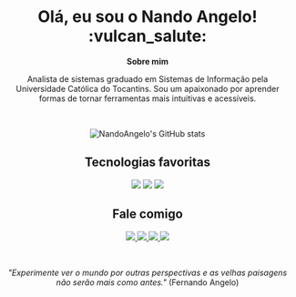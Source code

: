 <!-- Escreva sua saudação aqui dentro -->
<h1 align="center">
  Olá, eu sou o Nando Angelo! :vulcan_salute:
</h1>

<!-- 
OBSERVAÇÃO
==== 
:vulcan_salute: é o código de um emoji para usar no GitHub, 
conheça mais emojis nesse link: https://github.com/ikatyang/emoji-cheat-sheet/blob/master/README.md
-->

<!-- Subtítulo "Sobre mim" (sem linha abaixo) -->
<p align="center">
  <strong>Sobre mim</strong>
</p>

<!-- Fale um pouco sobre você -->
<p align="center">
Analista de sistemas graduado em Sistemas de Informação pela Universidade Católica do Tocantins. Sou um apaixonado por aprender formas de tornar ferramentas mais intuitivas e acessíveis.
</p>

<!-- quebra de linha -->
<br>

<!-- 
  GITHUB STATS
  ===
  Gera aquele gráfico animado com informações do seu Github.
  Altere o "nandoangelo" pelo seu nick no GitHub e a mágica acontece -->

<!-- O formato abaixo parece ter saído do ar -->
<!-- <div align="center">
  <a href="https://github.com/nandoangelo">
  <img height="170em" src="https://github-readme-stats.vercel.app/api?username=nandoangelo&show_icons=true&theme=react&hide_border=true&bg_color=0D1117&title_color=61dafb&icon_color=61dafb"/>
  <img height="170em" src="https://github-readme-stats.vercel.app/api/top-langs/?username=nandoangelo&layout=compact&theme=react&hide_border=true&bg_color=0D1117&title_color=61dafb&icon_color=61dafb"/>
</div> -->

<!-- Vamos testar este aqui em MarkDown, então... -->
<div align="center">
  <!-- Documentação em https://github.com/anuraghazra/github-readme-stats/blob/master/readme.md -->
  
  ![NandoAngelo's GitHub stats](https://github-readme-stats.vercel.app/api?username=nandoangelo&show_icons=true&hide_border=true&theme=transparent)

</div>
<!-- Subtítulo "Tecnologias Favoritas" -->
<h2 align="center">
  Tecnologias favoritas
</h2>

<!-- Aqui em baixo vão os links das imagens das suas tecnologias favoritas
encontre mais imagens aqui: https://github.com/iuricode/readme-template/blob/main/badges/badges.md -->
<p align="center">
  <!-- Logo do HTML5 -->
  <a href="#"><img src="https://img.shields.io/badge/-HTML5-0D1117?style=flat-square&logo=html5&logoColor=025cda"></a>
  <!-- Logo do CSS3 -->
  <a href="#"><img src="https://img.shields.io/badge/-CSS3-0D1117?style=flat-square&logo=css3&logoColor=025cda"></a>
  <!-- Logo do JavaScript -->
  <a href="#"><img src="https://img.shields.io/badge/-JavaScript-0D1117?style=flat-square&logo=javascript&logoColor=025cda"></a>
</p>

<!-- Subtítulo "Fale comigo" -->
<h2 align="center">
  Fale comigo
</h2>

<!-- Aqui vão alguns links de contatos. Substitua pelos seus -->
<p align="center">
  <!-- E-MAIL = coloque seu e-mail logo a seguir de "mailto:" -->
  <a href="mailto:nandoangelo@gmail.com" target="_blank">
    <img src="https://img.shields.io/badge/-Email-0D1117?style=for-the-badge&logo=gmail&logoColor=025cda">
  </a>

  <!-- LINKEDIN = troque o link abaixo pelo o link do seu perfil no LinkedIn -->
  <a href="https://www.linkedin.com/in/nandoangelo" target="_blank">
    <img src="https://img.shields.io/badge/-LinkedIn-0D1117?style=for-the-badge&logo=linkedin&logoColor=025cda">
  </a>
  
  <!-- INSTAGRAM = troque o link abaixo pelo o link do seu perfil no Instagram -->
  <a href="https://www.instagram.com/nandoangelo" target="_blank">
    <img src="https://img.shields.io/badge/-Instagram-0D1117?style=for-the-badge&logo=instagram&logoColor=025cda">
  </a>
  
  <!-- WHATSAPP = troque o numero abaixo seguindo esse formato: +55 DDD TELEFONE (tudo junto) -->
  <a href="https://wa.me/+5563984021954" target="_blank">
    <img src="https://img.shields.io/badge/Whatsapp-0D1117?style=for-the-badge&logo=whatsapp&logoColor=025cda">
  </a>
</p>

<!-- Quebra de linha -->
<br> 

<!-- Uma frase motivadora
Conheça algumas das minhas: https://www.pensador.com/autor/fernando_angelo/ -->
<div align="center">
  <p>
    <em>"Experimente ver o mundo por outras perspectivas e as velhas paisagens não serão mais como antes."</em> 
    (Fernando Angelo)
  </p>
</div>
